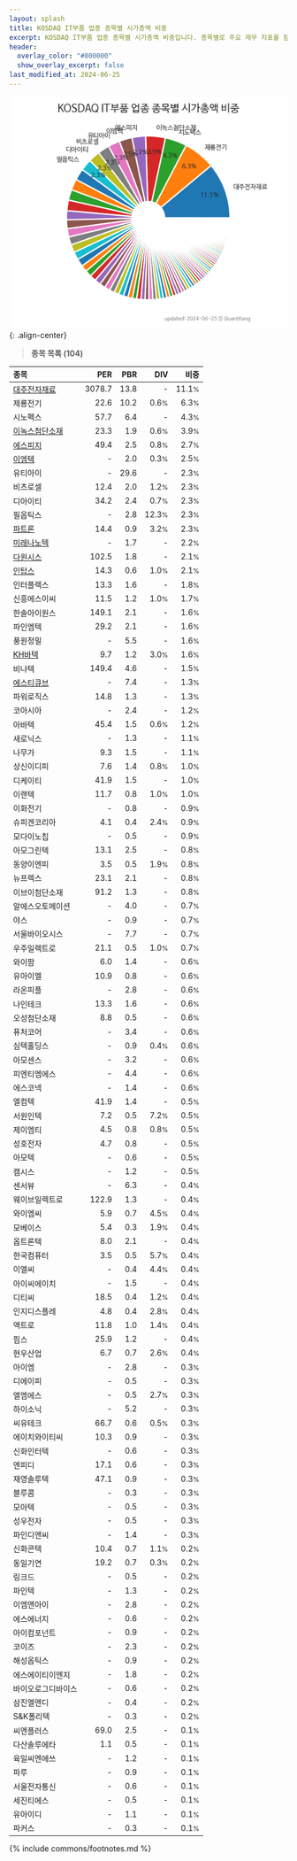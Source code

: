 ```yaml
---
layout: splash
title: KOSDAQ IT부품 업종 종목별 시가총액 비중
excerpt: KOSDAQ IT부품 업종 종목별 시가총액 비중입니다. 종목별로 주요 재무 지표를 함께 표시합니다.
header:
  overlay_color: "#800000"
  show_overlay_excerpt: false
last_modified_at: 2024-06-25
---
```



![KOSDAQ IT부품 업종 종목별 시가총액 비중](/stats/sector/images/kosdaq_업종_IT부품_종목.png){: .align-center}


> **종목 목록 (104)**<a id="list"></a>

| **종목** | **PER** | **PBR** | **DIV** | **비중** |
| :------- | ------: | ------: | ------: | -------: |
| [대주전자재료](/078600/) | 3078.7 | 13.8 | - | 11.1<small>%</small> |
| 제룡전기 | 22.6 | 10.2 | 0.6<small>%</small> | 6.3<small>%</small> |
| 시노펙스 | 57.7 | 6.4 | - | 4.3<small>%</small> |
| [이녹스첨단소재](/272290/) | 23.3 | 1.9 | 0.6<small>%</small> | 3.9<small>%</small> |
| [에스피지](/058610/) | 49.4 | 2.5 | 0.8<small>%</small> | 2.7<small>%</small> |
| [이엠텍](/091120/) | - | 2.0 | 0.3<small>%</small> | 2.5<small>%</small> |
| 유티아이 | - | 29.6 | - | 2.3<small>%</small> |
| 비츠로셀 | 12.4 | 2.0 | 1.2<small>%</small> | 2.3<small>%</small> |
| 디아이티 | 34.2 | 2.4 | 0.7<small>%</small> | 2.3<small>%</small> |
| 필옵틱스 | - | 2.8 | 12.3<small>%</small> | 2.3<small>%</small> |
| [파트론](/091700/) | 14.4 | 0.9 | 3.2<small>%</small> | 2.3<small>%</small> |
| [미래나노텍](/095500/) | - | 1.7 | - | 2.2<small>%</small> |
| [다원시스](/068240/) | 102.5 | 1.8 | - | 2.1<small>%</small> |
| [인탑스](/049070/) | 14.3 | 0.6 | 1.0<small>%</small> | 2.1<small>%</small> |
| 인터플렉스 | 13.3 | 1.6 | - | 1.8<small>%</small> |
| 신흥에스이씨 | 11.5 | 1.2 | 1.0<small>%</small> | 1.7<small>%</small> |
| 한솔아이원스 | 149.1 | 2.1 | - | 1.6<small>%</small> |
| 파인엠텍 | 29.2 | 2.1 | - | 1.6<small>%</small> |
| 풍원정밀 | - | 5.5 | - | 1.6<small>%</small> |
| [KH바텍](/060720/) | 9.7 | 1.2 | 3.0<small>%</small> | 1.6<small>%</small> |
| 비나텍 | 149.4 | 4.6 | - | 1.5<small>%</small> |
| [에스티큐브](/052020/) | - | 7.4 | - | 1.3<small>%</small> |
| 파워로직스 | 14.8 | 1.3 | - | 1.3<small>%</small> |
| 코아시아 | - | 2.4 | - | 1.2<small>%</small> |
| 아바텍 | 45.4 | 1.5 | 0.6<small>%</small> | 1.2<small>%</small> |
| 새로닉스 | - | 1.3 | - | 1.1<small>%</small> |
| 나무가 | 9.3 | 1.5 | - | 1.1<small>%</small> |
| 상신이디피 | 7.6 | 1.4 | 0.8<small>%</small> | 1.0<small>%</small> |
| 디케이티 | 41.9 | 1.5 | - | 1.0<small>%</small> |
| 이랜텍 | 11.7 | 0.8 | 1.0<small>%</small> | 1.0<small>%</small> |
| 이화전기 | - | 0.8 | - | 0.9<small>%</small> |
| 슈피겐코리아 | 4.1 | 0.4 | 2.4<small>%</small> | 0.9<small>%</small> |
| 모다이노칩 | - | 0.5 | - | 0.9<small>%</small> |
| 아모그린텍 | 13.1 | 2.5 | - | 0.8<small>%</small> |
| 동양이엔피 | 3.5 | 0.5 | 1.9<small>%</small> | 0.8<small>%</small> |
| 뉴프렉스 | 23.1 | 2.1 | - | 0.8<small>%</small> |
| 이브이첨단소재 | 91.2 | 1.3 | - | 0.8<small>%</small> |
| 알에스오토메이션 | - | 4.0 | - | 0.7<small>%</small> |
| 야스 | - | 0.9 | - | 0.7<small>%</small> |
| 서울바이오시스 | - | 7.7 | - | 0.7<small>%</small> |
| 우주일렉트로 | 21.1 | 0.5 | 1.0<small>%</small> | 0.7<small>%</small> |
| 와이팜 | 6.0 | 1.4 | - | 0.6<small>%</small> |
| 유아이엘 | 10.9 | 0.8 | - | 0.6<small>%</small> |
| 라온피플 | - | 2.8 | - | 0.6<small>%</small> |
| 나인테크 | 13.3 | 1.6 | - | 0.6<small>%</small> |
| 오성첨단소재 | 8.8 | 0.5 | - | 0.6<small>%</small> |
| 퓨처코어 | - | 3.4 | - | 0.6<small>%</small> |
| 심텍홀딩스 | - | 0.9 | 0.4<small>%</small> | 0.6<small>%</small> |
| 아모센스 | - | 3.2 | - | 0.6<small>%</small> |
| 피엔티엠에스 | - | 4.4 | - | 0.6<small>%</small> |
| 에스코넥 | - | 1.4 | - | 0.6<small>%</small> |
| 엘컴텍 | 41.9 | 1.4 | - | 0.5<small>%</small> |
| 서원인텍 | 7.2 | 0.5 | 7.2<small>%</small> | 0.5<small>%</small> |
| 제이엠티 | 4.5 | 0.8 | 0.8<small>%</small> | 0.5<small>%</small> |
| 성호전자 | 4.7 | 0.8 | - | 0.5<small>%</small> |
| 아모텍 | - | 0.6 | - | 0.5<small>%</small> |
| 캠시스 | - | 1.2 | - | 0.5<small>%</small> |
| 센서뷰 | - | 6.3 | - | 0.4<small>%</small> |
| 웨이브일렉트로 | 122.9 | 1.3 | - | 0.4<small>%</small> |
| 와이엠씨 | 5.9 | 0.7 | 4.5<small>%</small> | 0.4<small>%</small> |
| 모베이스 | 5.4 | 0.3 | 1.9<small>%</small> | 0.4<small>%</small> |
| 옵트론텍 | 8.0 | 2.1 | - | 0.4<small>%</small> |
| 한국컴퓨터 | 3.5 | 0.5 | 5.7<small>%</small> | 0.4<small>%</small> |
| 이엘씨 | - | 0.4 | 4.4<small>%</small> | 0.4<small>%</small> |
| 아이씨에이치 | - | 1.5 | - | 0.4<small>%</small> |
| 디티씨 | 18.5 | 0.4 | 1.2<small>%</small> | 0.4<small>%</small> |
| 인지디스플레 | 4.8 | 0.4 | 2.8<small>%</small> | 0.4<small>%</small> |
| 액트로 | 11.8 | 1.0 | 1.4<small>%</small> | 0.4<small>%</small> |
| 핌스 | 25.9 | 1.2 | - | 0.4<small>%</small> |
| 현우산업 | 6.7 | 0.7 | 2.6<small>%</small> | 0.4<small>%</small> |
| 아이엠 | - | 2.8 | - | 0.3<small>%</small> |
| 디에이피 | - | 0.5 | - | 0.3<small>%</small> |
| 엘엠에스 | - | 0.5 | 2.7<small>%</small> | 0.3<small>%</small> |
| 하이소닉 | - | 5.2 | - | 0.3<small>%</small> |
| 씨유테크 | 66.7 | 0.6 | 0.5<small>%</small> | 0.3<small>%</small> |
| 에이치와이티씨 | 10.3 | 0.9 | - | 0.3<small>%</small> |
| 신화인터텍 | - | 0.6 | - | 0.3<small>%</small> |
| 엔피디 | 17.1 | 0.6 | - | 0.3<small>%</small> |
| 재영솔루텍 | 47.1 | 0.9 | - | 0.3<small>%</small> |
| 블루콤 | - | 0.3 | - | 0.3<small>%</small> |
| 모아텍 | - | 0.5 | - | 0.3<small>%</small> |
| 성우전자 | - | 0.5 | - | 0.3<small>%</small> |
| 파인디앤씨 | - | 1.4 | - | 0.3<small>%</small> |
| 신화콘텍 | 10.4 | 0.7 | 1.1<small>%</small> | 0.2<small>%</small> |
| 동일기연 | 19.2 | 0.7 | 0.3<small>%</small> | 0.2<small>%</small> |
| 링크드 | - | 0.5 | - | 0.2<small>%</small> |
| 파인텍 | - | 1.3 | - | 0.2<small>%</small> |
| 이엠앤아이 | - | 2.8 | - | 0.2<small>%</small> |
| 에스에너지 | - | 0.6 | - | 0.2<small>%</small> |
| 아이컴포넌트 | - | 0.9 | - | 0.2<small>%</small> |
| 코이즈 | - | 2.3 | - | 0.2<small>%</small> |
| 해성옵틱스 | - | 0.9 | - | 0.2<small>%</small> |
| 에스에이티이엔지 | - | 1.8 | - | 0.2<small>%</small> |
| 바이오로그디바이스 | - | 0.6 | - | 0.2<small>%</small> |
| 삼진엘앤디 | - | 0.4 | - | 0.2<small>%</small> |
| S&K폴리텍 | - | 0.3 | - | 0.2<small>%</small> |
| 씨엔플러스 | 69.0 | 2.5 | - | 0.1<small>%</small> |
| 다산솔루에타 | 1.1 | 0.5 | - | 0.1<small>%</small> |
| 육일씨엔에쓰 | - | 1.2 | - | 0.1<small>%</small> |
| 파루 | - | 0.9 | - | 0.1<small>%</small> |
| 서울전자통신 | - | 0.6 | - | 0.1<small>%</small> |
| 세진티에스 | - | 0.5 | - | 0.1<small>%</small> |
| 유아이디 | - | 1.1 | - | 0.1<small>%</small> |
| 파커스 | - | 0.3 | - | 0.1<small>%</small> |

{% include commons/footnotes.md %}